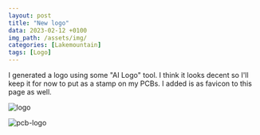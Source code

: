 ```yaml
---
layout: post
title: "New logo"
data: 2023-02-12 +0100
img_path: /assets/img/
categories: [Lakemountain]
tags: [Logo]
---
```

I generated a logo using some "AI Logo" tool. I think it looks decent so I'll keep it for now to put as a stamp on my PCBs. I added is as favicon to this page as well.

![logo](logo512.png)

![pcb-logo](pcb-with-logo.png)  

